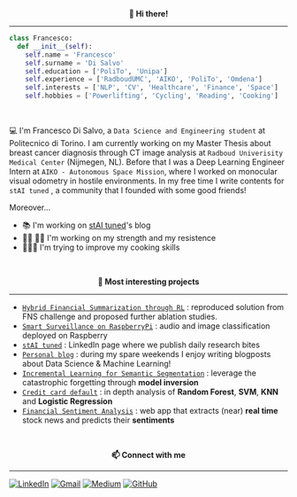 <p align="center" style="font-weight:bold"> 👋 <b>Hi there!</b> <p>

---

```python
class Francesco:
  def __init__(self):
    self.name = 'Francesco'
    self.surname = 'Di Salvo'
    self.education = ['PoliTo', 'Unipa']
    self.experience = ['RadboudUMC', 'AIKO', 'PoliTo', 'Omdena']
    self.interests = ['NLP', 'CV', 'Healthcare', 'Finance', 'Space']
    self.hobbies = ['Powerlifting', 'Cycling', 'Reading', 'Cooking']
```
<br />
  
💻 I'm Francesco Di Salvo, a `Data Science and Engineering student` at Politecnico di Torino. I am currently working on my Master Thesis about breast cancer diagnosis through CT image analysis at `Radboud Univerisity Medical Center` (Nijmegen, NL). Before that I was a Deep Learning Engineer Intern at `AIKO - Autonomous Space Mission`, where I worked on monocular visual odometry in hostile environments. In my free time I write contents for `stAI tuned` , a community that I founded with some good friends! 

Moreover... 
* 📚 I'm working on [stAI tuned](https://www.linkedin.com/search/results/all/?keywords=stai%20tuned&origin=RICH_QUERY_TYPEAHEAD_HISTORY&position=0&searchId=7f0cdea8-e19b-4aad-9f7b-77675b2db6fe&sid=WFJ)'s blog 
* 🏋🏼 🚴🏼 I'm working on my strength and my resistence 
* 🧑🏼‍🍳 I'm trying to improve my cooking skills
  
  
<br />
<p align="center" style="font-weight:bold"> 🔨 <b> Most interesting projects </b> <p>

---
* [`Hybrid Financial Summarization through RL`](https://github.com/francescodisalvo05/nlp-financial-summarization-rl) : reproduced solution from FNS challenge and proposed further ablation studies.
* [`Smart Surveillance on RaspberryPi`](https://github.com/francescodisalvo05/smart-surveillance-raspberrypi) : audio and image classification deployed on Raspberry
* [`stAI tuned`](https://www.linkedin.com/company/stai-tuned/) : LinkedIn page where we publish daily research bites 
* [`Personal blog`](https://medium.com/@francesco.disalvo) : during my spare weekends I enjoy writing blogposts about Data Science & Machine Learning! 
* [`Incremental Learning for Semantic Segmentation`](https://github.com/francescodisalvo05/incremental-learning-semantic-segmentation) : leverage the catastrophic forgetting through **model inversion**
* [`Credit card default`](https://github.com/francescodisalvo05/credit-card-default) : in depth analysis of **Random Forest**, **SVM**, **KNN** and **Logistic Regression**
* [`Financial Sentiment Analysis`](https://github.com/sicilian-scientists/financial-sentiment-analysis) : web app that extracts (near) **real time** stock news and predicts their **sentiments**
  

<br />
<p align="center" style="font-weight:bold"> 📫 <b>Connect with me</b> <p>

---

[![LinkedIn](https://img.shields.io/badge/linkedin-%230077B5.svg?style=for-the-badge&logo=linkedin&logoColor=white)](https://www.linkedin.com/in/francescodisalvo-pa)
[![Gmail](https://img.shields.io/badge/Gmail-D14836?style=for-the-badge&logo=gmail&logoColor=white)](mailto:francesco.disalvo99@gmail.com)
[![Medium](https://img.shields.io/badge/Medium-12100E?style=for-the-badge&logo=medium&logoColor=white)](https://medium.com/@francesco.disalvo)
[![GitHub](https://img.shields.io/badge/github-%23121011.svg?style=for-the-badge&logo=github&logoColor=white)](https://francescodisalvo05.github.io)
